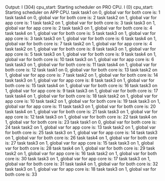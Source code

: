 Output:
I (304) cpu_start: Starting scheduler on PRO CPU.
I (0) cpu_start: Starting scheduler on APP CPU.
task task1 on 0, global var for both core is: 1
task task4 on 0, global var for both core is: 2
task task2 on 1, global var for app core is: 1
task task2 on 1, global var for both core is: 3
task task3 on 1, global var for app core is: 2
task task3 on 1, global var for both core is: 4
task task4 on 1, global var for both core is: 5
task task3 on 1, global var for app core is: 3
task task3 on 1, global var for both core is: 6
task task4 on 1, global var for both core is: 7
task task2 on 1, global var for app core is: 4
task task2 on 1, global var for both core is: 8
task task3 on 1, global var for app core is: 5
task task3 on 1, global var for both core is: 9
task task4 on 1, global var for both core is: 10
task task3 on 1, global var for app core is: 6
task task3 on 1, global var for both core is: 11
task task4 on 1, global var for both core is: 12
task task1 on 0, global var for both core is: 13
task task2 on 1, global var for app core is: 7
task task2 on 1, global var for both core is: 14
task task3 on 1, global var for app core is: 8
task task3 on 1, global var for both core is: 15
task task4 on 1, global var for both core is: 16
task task3 on 1, global var for app core is: 9
task task3 on 1, global var for both core is: 17
task task4 on 1, global var for both core is: 18
task task2 on 1, global var for app core is: 10
task task2 on 1, global var for both core is: 19
task task3 on 1, global var for app core is: 11
task task3 on 1, global var for both core is: 20
task task4 on 1, global var for both core is: 21
task task3 on 1, global var for app core is: 12
task task3 on 1, global var for both core is: 22
task task4 on 1, global var for both core is: 23
task task1 on 0, global var for both core is: 24
task task2 on 1, global var for app core is: 13
task task2 on 1, global var for both core is: 25
task task3 on 1, global var for app core is: 14
task task3 on 1, global var for both core is: 26
task task4 on 1, global var for both core is: 27
task task3 on 1, global var for app core is: 15
task task3 on 1, global var for both core is: 28
task task4 on 1, global var for both core is: 29
task task2 on 1, global var for app core is: 16
task task2 on 1, global var for both core is: 30
task task3 on 1, global var for app core is: 17
task task3 on 1, global var for both core is: 31
task task4 on 1, global var for both core is: 32
task task3 on 1, global var for app core is: 18
task task3 on 1, global var for both core is: 33
